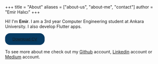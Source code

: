 +++
title = "About"
aliases = ["about-us", "about-me", "contact"]
author = "Emir Halıcı"
+++

Hi! I'm **Emir**. I am a 3rd year Computer Engineering student at Ankara University. I also develop Flutter apps.

<button type="button" class="btn">[Download CV](https://raw.githubusercontent.com/emirhalici/hugo-personal-website/main/emirhalici_cv_english.pdf)</button>

To see more about me check out my [Github](https://github.com/emirhalici/) account, [Linkedin](https://www.linkedin.com/in/emirhalici/) account or [Medium](https://medium.com/@emirhalici) account.

<style>
.btn {
  transition-duration: 0.4s;
  border: none;
  border-radius: 16px;
  padding: 12px 24px;
  background-color: #063b63;
}

.btn:hover {
  background-color: #031e33;
  color: white;
}
</style>